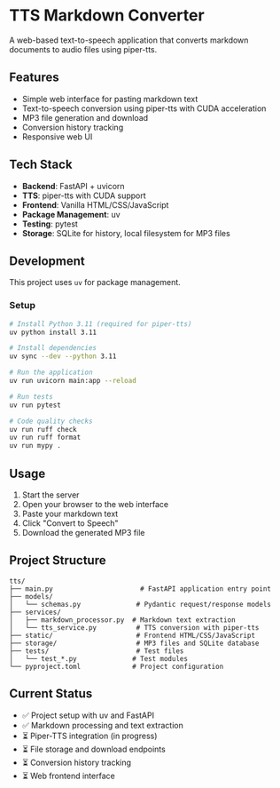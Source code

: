 # TTS Markdown Converter

A web-based text-to-speech application that converts markdown documents to audio files using piper-tts.

## Features

- Simple web interface for pasting markdown text
- Text-to-speech conversion using piper-tts with CUDA acceleration
- MP3 file generation and download
- Conversion history tracking
- Responsive web UI

## Tech Stack

- **Backend**: FastAPI + uvicorn
- **TTS**: piper-tts with CUDA support
- **Frontend**: Vanilla HTML/CSS/JavaScript
- **Package Management**: uv
- **Testing**: pytest
- **Storage**: SQLite for history, local filesystem for MP3 files

## Development

This project uses `uv` for package management.

### Setup

```bash
# Install Python 3.11 (required for piper-tts)
uv python install 3.11

# Install dependencies
uv sync --dev --python 3.11

# Run the application
uv run uvicorn main:app --reload

# Run tests
uv run pytest

# Code quality checks
uv run ruff check
uv run ruff format
uv run mypy .
```

## Usage

1. Start the server
2. Open your browser to the web interface
3. Paste your markdown text
4. Click "Convert to Speech"
5. Download the generated MP3 file

## Project Structure

```
tts/
├── main.py                      # FastAPI application entry point
├── models/
│   └── schemas.py              # Pydantic request/response models
├── services/
│   ├── markdown_processor.py  # Markdown text extraction
│   └── tts_service.py          # TTS conversion with piper-tts
├── static/                     # Frontend HTML/CSS/JavaScript
├── storage/                    # MP3 files and SQLite database
├── tests/                      # Test files
│   └── test_*.py              # Test modules
└── pyproject.toml             # Project configuration
```

## Current Status

- ✅ Project setup with uv and FastAPI
- ✅ Markdown processing and text extraction
- ⏳ Piper-TTS integration (in progress)
- ⏳ File storage and download endpoints
- ⏳ Conversion history tracking
- ⏳ Web frontend interface